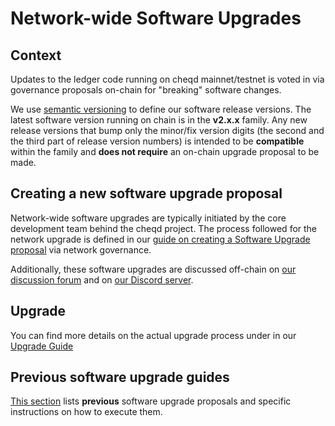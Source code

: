 # Network-wide Software Upgrades

## Context

Updates to the ledger code running on cheqd mainnet/testnet is voted in via governance proposals on-chain for "breaking" software changes.

We use [semantic versioning](https://semver.org/) to define our software release versions. The latest software version running on chain is in the **v2.x.x** family. Any new release versions that bump only the minor/fix version digits (the second and the third part of release version numbers) is intended to be **compatible** within the family and **does not require** an on-chain upgrade proposal to be made.

## Creating a new software upgrade proposal

Network-wide software upgrades are typically initiated by the core development team behind the cheqd project. The process followed for the network upgrade is defined in our [guide on creating a Software Upgrade proposal](propose-software-upgrade.md) via network governance.

Additionally, these software upgrades are discussed off-chain on [our discussion forum](https://commonwealth.im/cheqd/discussions) and on [our Discord server](http://cheqd.link/discord-github).

## Upgrade

You can find more details on the actual upgrade process under in our [Upgrade Guide](upgrade.md)

## Previous software upgrade guides

[This section](upgrade-guides) lists **previous** software upgrade proposals and specific instructions on how to execute them.
